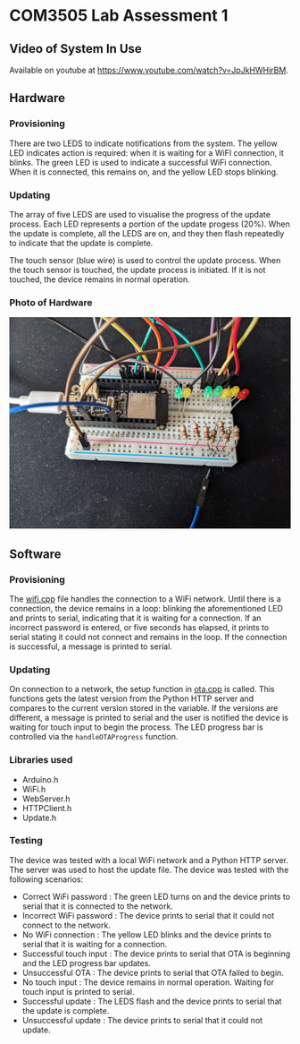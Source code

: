 # COM3505 Lab Assessment 1

## Video of System In Use
Available on youtube at https://www.youtube.com/watch?v=JpJkHWHirBM.

## Hardware
### Provisioning
There are two LEDS to indicate notifications from the system. The yellow LED indicates action is required: when it is waiting for a WiFI connection, it blinks. The green LED is used to indicate a successful WiFi connection. When it is connected, this remains on, and the yellow LED stops blinking. 

### Updating
The array of five LEDS are used to visualise the progress of the update process. Each LED represents a portion of the update progess (20%). When the update is complete, all the LEDS are on, and they then flash repeatedly to indicate that the update is complete. 

The touch sensor (blue wire) is used to control the update process. When the touch sensor is touched, the update process is initiated. If it is not touched, the device remains in normal operation.

### Photo of Hardware
![](hardware_photo.jpg)

## Software
### Provisioning
The [wifi.cpp](PrAndUpThing/wifi.cpp) file handles the connection to a WiFi network. Until there is a connection, the device remains in a loop: blinking the aforementioned LED and prints to serial, indicating that it is waiting for a connection. If an incorrect password is entered, or five seconds has elapsed, it prints to serial stating it could not connect and remains in the loop. If the connection is successful, a message is printed to serial.

### Updating
On connection to a network, the setup function in [ota.cpp](PrAndUpThing/ota.cpp) is called. This functions gets the latest version from the Python HTTP server and compares to the current version stored in the variable. If the versions are different, a message is printed to serial and the user is notified the device is waiting for touch input to begin the process. The LED progress bar is controlled via the `handleOTAProgress` function. 

### Libraries used
- Arduino.h
- WiFi.h
- WebServer.h
- HTTPClient.h
- Update.h

### Testing
The device was tested with a local WiFi network and a Python HTTP server. The server was used to host the update file. The device was tested with the following scenarios:
- Correct WiFi password : The green LED turns on and the device prints to serial that it is connected to the network.
- Incorrect WiFi password : The device prints to serial that it could not connect to the network.
- No WiFi connection : The yellow LED blinks and the device prints to serial that it is waiting for a connection.
- Successful touch input : The device prints to serial that OTA is beginning and the LED progress bar updates.
- Unsuccessful OTA : The device prints to serial that OTA failed to begin.
- No touch input : The device remains in normal operation. Waiting for touch input is printed to serial.
- Successful update : The LEDS flash and the device prints to serial that the update is complete.
- Unsuccessful update : The device prints to serial that it could not update.
